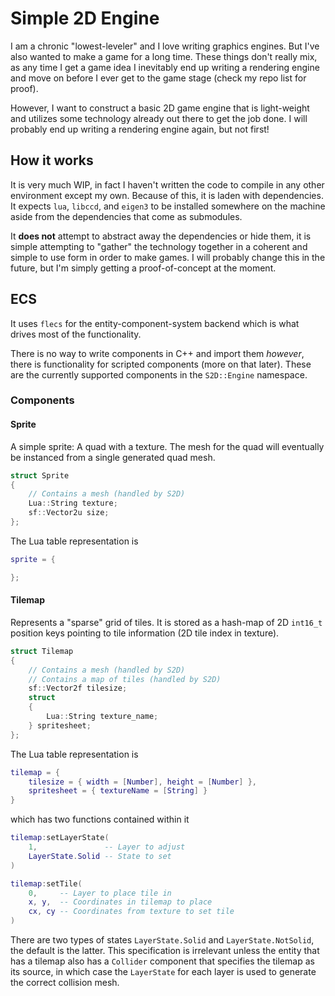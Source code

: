 # Simple 2D Engine
I am a chronic "lowest-leveler" and I love writing graphics engines. But I've also wanted to make a game for a long time. These things don't really mix, as any time I get a game idea I inevitably end up writing a rendering engine and move on before I ever get to the game stage (check my repo list for proof).

However, I want to construct a basic 2D game engine that is light-weight and utilizes some technology already out there to get the job done. I will probably end up writing a rendering engine again, but not first!

## How it works
It is very much WIP, in fact I haven't written the code to compile in any other environment except my own. Because of this, it is laden with dependencies. It expects `lua`, `libccd`, and `eigen3` to be installed somewhere on the machine aside from the dependencies that come as submodules.

It **does not** attempt to abstract away the dependencies or hide them, it is simple attempting to "gather" the technology together in a coherent and simple to use form in order to make games. I will probably change this in the future, but I'm simply getting a proof-of-concept at the moment.

## ECS
It uses `flecs` for the entity-component-system backend which is what drives most of the functionality.

There is no way to write components in C++ and import them *however*, there is functionality for scripted components (more on that later). These are the currently supported components in the `S2D::Engine` namespace.

### Components

#### Sprite
A simple sprite: A quad with a texture. The mesh for the quad will eventually be instanced from a single generated quad mesh.

```C++
struct Sprite
{
    // Contains a mesh (handled by S2D)
    Lua::String texture;
    sf::Vector2u size;
};
```

The Lua table representation is
```Lua
sprite = {

};
```

#### Tilemap
Represents a "sparse" grid of tiles. It is stored as a hash-map of 2D `int16_t` position keys pointing to tile information (2D tile index in texture).

```C++
struct Tilemap
{
    // Contains a mesh (handled by S2D)
    // Contains a map of tiles (handled by S2D)
    sf::Vector2f tilesize;
    struct 
    {
        Lua::String texture_name;
    } spritesheet;
};
```

The Lua table representation is
```Lua
tilemap = {
    tilesize = { width = [Number], height = [Number] },
    spritesheet = { textureName = [String] }
}
```
which has two functions contained within it
```Lua
tilemap:setLayerState(
    1,               -- Layer to adjust
    LayerState.Solid -- State to set
)

tilemap:setTile(
    0,     -- Layer to place tile in
    x, y,  -- Coordinates in tilemap to place
    cx, cy -- Coordinates from texture to set tile
)
```

There are two types of states `LayerState.Solid` and `LayerState.NotSolid`, the default is the latter. This specification is irrelevant unless the entity that has a tilemap also has a `Collider` component that specifies the tilemap as its source, in which case the `LayerState` for each layer is used to generate the correct collision mesh.